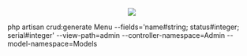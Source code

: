 <p align="center"><img src="https://laravel.com/assets/img/components/logo-laravel.svg"></p>

php artisan crud:generate Menu --fields='name#string; status#integer; serial#integer' --view-path=admin --controller-namespace=Admin --model-namespace=Models